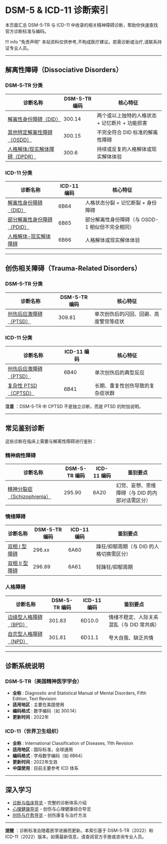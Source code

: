 # DSM-5 & ICD-11 诊断索引

本页面汇总 DSM-5-TR 与 ICD-11 中收录的相关精神障碍诊断，帮助你快速查找官方诊断标准与编码。

!!! info "免责声明"
    本站资料仅供参考,不构成医疗建议。若需诊断或治疗,请联系持证专业人员。

---

## 解离性障碍（Dissociative Disorders）

### DSM-5-TR 分类

| 诊断名称 | DSM-5-TR 编码 | 核心特征 |
|---------|--------------|---------|
| [解离性身份障碍（DID）](entries/DID.md) | 300.14 | 两个或以上独特的人格状态 + 记忆断片 + 功能损害 |
| [其他特定解离性障碍（OSDD）](entries/OSDD.md) | 300.15 | 不完全符合 DID 标准的解离性障碍 |
| [人格解体/现实解体障碍（DPDR）](entries/Depersonalization-Derealization-Disorder-DPDR.md) | 300.6 | 持续或反复的人格解体或现实解体体验 |

### ICD-11 分类

| 诊断名称 | ICD-11 编码 | 核心特征 |
|---------|------------|---------|
| [解离性身份障碍（DID）](entries/DID.md) | 6B64 | 人格状态分裂 + 记忆断裂 + 身份障碍 |
| [部分解离性身份障碍（PDID）](entries/Partial-Dissociative-Identity-Disorder-PDID.md) | 6B65 | 部分解离性身份障碍（与 OSDD-1 相似但不完全相同） |
| [人格解体-现实解体障碍](entries/Depersonalization-Derealization-Disorder-DPDR.md) | 6B66 | 人格解体或现实解体体验 |

---

## 创伤相关障碍（Trauma-Related Disorders）

### DSM-5-TR 分类

| 诊断名称 | DSM-5-TR 编码 | 核心特征 |
|---------|--------------|---------|
| [创伤后应激障碍（PTSD）](entries/PTSD.md) | 309.81 | 单次创伤后的闪回、回避、高度警觉等症状 |

### ICD-11 分类

| 诊断名称 | ICD-11 编码 | 核心特征 |
|---------|------------|---------|
| [创伤后应激障碍（PTSD）](entries/PTSD.md) | 6B40 | 单次创伤后的典型反应 |
| [复杂性 PTSD（CPTSD）](entries/CPTSD.md) | 6B41 | 长期、重复性创伤导致的复杂症状群 |

**注意** ：DSM-5-TR 中 CPTSD 不是独立诊断，而是 PTSD 的附加说明。

---

## 常见鉴别诊断

这些诊断在临床上需要与解离性障碍进行鉴别：

### 精神病性障碍

| 诊断名称 | DSM-5-TR 编码 | ICD-11 编码 | 鉴别要点 |
|---------|--------------|------------|---------|
| [精神分裂症（Schizophrenia）](entries/Schizophrenia-SC.md) | 295.90 | 6A20 | 幻觉、妄想、思维障碍（与 DID 的内部对话需区分） |

### 情绪障碍

| 诊断名称 | DSM-5-TR 编码 | ICD-11 编码 | 鉴别要点 |
|---------|--------------|------------|---------|
| [双相 I 型障碍](entries/Bipolar-Disorders.md) | 296.xx | 6A60 | 躁狂/抑郁周期（与 DID 的人格切换需区分） |
| [双相 II 型障碍](entries/Bipolar-Disorders.md) | 296.89 | 6A61 | 轻躁狂/抑郁周期 |

### 人格障碍

| 诊断名称 | DSM-5-TR 编码 | ICD-11 编码 | 鉴别要点 |
|---------|--------------|------------|---------|
| [边缘型人格障碍（BPD）](entries/Borderline-Personality-Disorder-BPD.md) | 301.83 | 6D10.0 | 情绪不稳定、人际关系混乱（与 DID 常共病） |
| [自恋型人格障碍（NPD）](entries/Narcissistic-Personality-Disorder-NPD.md) | 301.81 | 6D11.1 | 夸大自我、缺乏共情 |

---

## 诊断系统说明

### DSM-5-TR（美国精神医学学会）

- **全称** : Diagnostic and Statistical Manual of Mental Disorders, Fifth Edition, Text Revision
- **适用地区** : 主要在美国使用
- **编码格式** : 数字编码（如 300.14）
- **更新时间** : 2022年

### ICD-11（世界卫生组织）

- **全称** : International Classification of Diseases, 11th Revision
- **适用地区** : 国际标准，全球通用
- **编码格式** : 字母数字编码（如 6B64）
- **更新时间** : 2022年生效
- **中国使用** : 目前主要参考 ICD 体系

---

## 深入学习

- [诊断与临床导览](Clinical-Diagnosis-Guide.md) - 完整的诊断体系介绍
- [心理健康导览](entries/Mental-Health-Guide.md) - 创伤与心理健康综合导览
- [创伤与疗愈导览](Trauma-Healing-Guide.md) - 创伤康复与治疗方法

---

**提醒** ：诊断标准会随着医学进展而更新。本索引基于 DSM-5-TR（2022）和 ICD-11（2022）版本。如需最新信息，请查阅官方手册或咨询专业人员。

